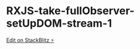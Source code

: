 # RXJS-take-fullObserver-setUpDOM-stream-1

[Edit on StackBlitz ⚡️](https://stackblitz.com/edit/indepth-rxjs-take-1-wvrdts)